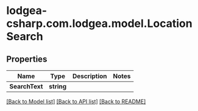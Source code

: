 
# lodgea-csharp.com.lodgea.model.LocationSearch

## Properties

Name | Type | Description | Notes
------------ | ------------- | ------------- | -------------
**SearchText** | **string** |  | 

[[Back to Model list]](../README.md#documentation-for-models)
[[Back to API list]](../README.md#documentation-for-api-endpoints)
[[Back to README]](../README.md)


